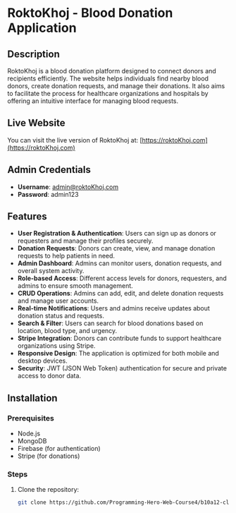 # RoktoKhoj - Blood Donation Application

## Description
RoktoKhoj is a blood donation platform designed to connect donors and recipients efficiently. The website helps individuals find nearby blood donors, create donation requests, and manage their donations. It also aims to facilitate the process for healthcare organizations and hospitals by offering an intuitive interface for managing blood requests.

## Live Website
You can visit the live version of RoktoKhoj at: [https://roktoKhoj.com](https://roktoKhoj.com)

## Admin Credentials
- **Username**: admin@roktoKhoj.com
- **Password**: admin123

## Features
- **User Registration & Authentication**: Users can sign up as donors or requesters and manage their profiles securely.
- **Donation Requests**: Donors can create, view, and manage donation requests to help patients in need.
- **Admin Dashboard**: Admins can monitor users, donation requests, and overall system activity.
- **Role-based Access**: Different access levels for donors, requesters, and admins to ensure smooth management.
- **CRUD Operations**: Admins can add, edit, and delete donation requests and manage user accounts.
- **Real-time Notifications**: Users and admins receive updates about donation status and requests.
- **Search & Filter**: Users can search for blood donations based on location, blood type, and urgency.
- **Stripe Integration**: Donors can contribute funds to support healthcare organizations using Stripe.
- **Responsive Design**: The application is optimized for both mobile and desktop devices.
- **Security**: JWT (JSON Web Token) authentication for secure and private access to donor data.

## Installation

### Prerequisites
- Node.js
- MongoDB
- Firebase (for authentication)
- Stripe (for donations)

### Steps
1. Clone the repository:
   ```bash
   git clone https://github.com/Programming-Hero-Web-Course4/b10a12-client-side-yeaminstudent5598.git
